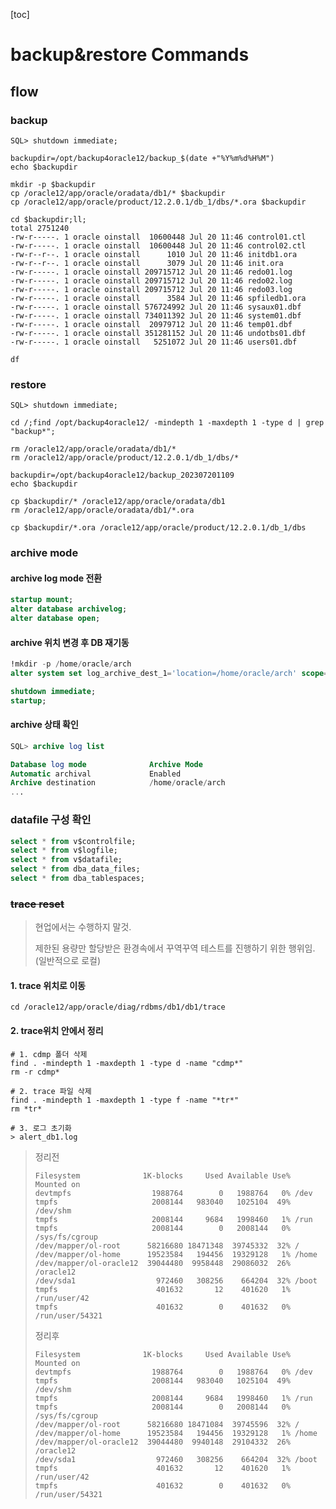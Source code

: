 [toc]

# backup&restore Commands

## flow

### backup

```shell
SQL> shutdown immediate;

backupdir=/opt/backup4oracle12/backup_$(date +"%Y%m%d%H%M")
echo $backupdir

mkdir -p $backupdir
cp /oracle12/app/oracle/oradata/db1/* $backupdir
cp /oracle12/app/oracle/product/12.2.0.1/db_1/dbs/*.ora $backupdir

cd $backupdir;ll;
total 2751240
-rw-r-----. 1 oracle oinstall  10600448 Jul 20 11:46 control01.ctl
-rw-r-----. 1 oracle oinstall  10600448 Jul 20 11:46 control02.ctl
-rw-r--r--. 1 oracle oinstall      1010 Jul 20 11:46 initdb1.ora
-rw-r--r--. 1 oracle oinstall      3079 Jul 20 11:46 init.ora
-rw-r-----. 1 oracle oinstall 209715712 Jul 20 11:46 redo01.log
-rw-r-----. 1 oracle oinstall 209715712 Jul 20 11:46 redo02.log
-rw-r-----. 1 oracle oinstall 209715712 Jul 20 11:46 redo03.log
-rw-r-----. 1 oracle oinstall      3584 Jul 20 11:46 spfiledb1.ora
-rw-r-----. 1 oracle oinstall 576724992 Jul 20 11:46 sysaux01.dbf
-rw-r-----. 1 oracle oinstall 734011392 Jul 20 11:46 system01.dbf
-rw-r-----. 1 oracle oinstall  20979712 Jul 20 11:46 temp01.dbf
-rw-r-----. 1 oracle oinstall 351281152 Jul 20 11:46 undotbs01.dbf
-rw-r-----. 1 oracle oinstall   5251072 Jul 20 11:46 users01.dbf

df
```

### restore

```shell
SQL> shutdown immediate;

cd /;find /opt/backup4oracle12/ -mindepth 1 -maxdepth 1 -type d | grep "backup*";

rm /oracle12/app/oracle/oradata/db1/*
rm /oracle12/app/oracle/product/12.2.0.1/db_1/dbs/*

backupdir=/opt/backup4oracle12/backup_202307201109
echo $backupdir

cp $backupdir/* /oracle12/app/oracle/oradata/db1
rm /oracle12/app/oracle/oradata/db1/*.ora

cp $backupdir/*.ora /oracle12/app/oracle/product/12.2.0.1/db_1/dbs

```

### archive mode

#### archive log mode 전환

```sql
startup mount;
alter database archivelog;
alter database open;
```

#### archive 위치 변경 후 DB 재기동

```sql
!mkdir -p /home/oracle/arch
alter system set log_archive_dest_1='location=/home/oracle/arch' scope=spfile;

shutdown immediate;
startup;
```

#### archive 상태 확인

```sql
SQL> archive log list

Database log mode              Archive Mode
Automatic archival             Enabled
Archive destination            /home/oracle/arch
...
```

### datafile 구성 확인

```sql
select * from v$controlfile;
select * from v$logfile;
select * from v$datafile;
select * from dba_data_files;
select * from dba_tablespaces;
```

### ~~trace reset~~

> 현업에서는 수행하지 말것.
>
> 제한된 용량만 할당받은 환경속에서 꾸역꾸역 테스트를 진행하기 위한 행위임.(일반적으로 로컬)

#### 1. trace 위치로 이동

```shell
cd /oracle12/app/oracle/diag/rdbms/db1/db1/trace
```

#### 2. trace위치 안에서 정리

```shell
# 1. cdmp 폴더 삭제
find . -mindepth 1 -maxdepth 1 -type d -name "cdmp*"
rm -r cdmp*

# 2. trace 파일 삭제
find . -mindepth 1 -maxdepth 1 -type f -name "*tr*"
rm *tr*

# 3. 로그 초기화
> alert_db1.log
```

> 정리전
>
> ```shell
> Filesystem              1K-blocks     Used Available Use% Mounted on
> devtmpfs                  1988764        0   1988764   0% /dev
> tmpfs                     2008144   983040   1025104  49% /dev/shm
> tmpfs                     2008144     9684   1998460   1% /run
> tmpfs                     2008144        0   2008144   0% /sys/fs/cgroup
> /dev/mapper/ol-root      58216680 18471348  39745332  32% /
> /dev/mapper/ol-home      19523584   194456  19329128   1% /home
> /dev/mapper/ol-oracle12  39044480  9958448  29086032  26% /oracle12
> /dev/sda1                  972460   308256    664204  32% /boot
> tmpfs                      401632       12    401620   1% /run/user/42
> tmpfs                      401632        0    401632   0% /run/user/54321
> ```
>
> 정리후
>
> ```shell
> Filesystem              1K-blocks     Used Available Use% Mounted on
> devtmpfs                  1988764        0   1988764   0% /dev
> tmpfs                     2008144   983040   1025104  49% /dev/shm
> tmpfs                     2008144     9684   1998460   1% /run
> tmpfs                     2008144        0   2008144   0% /sys/fs/cgroup
> /dev/mapper/ol-root      58216680 18471084  39745596  32% /
> /dev/mapper/ol-home      19523584   194456  19329128   1% /home
> /dev/mapper/ol-oracle12  39044480  9940148  29104332  26% /oracle12
> /dev/sda1                  972460   308256    664204  32% /boot
> tmpfs                      401632       12    401620   1% /run/user/42
> tmpfs                      401632        0    401632   0% /run/user/54321
> ```
